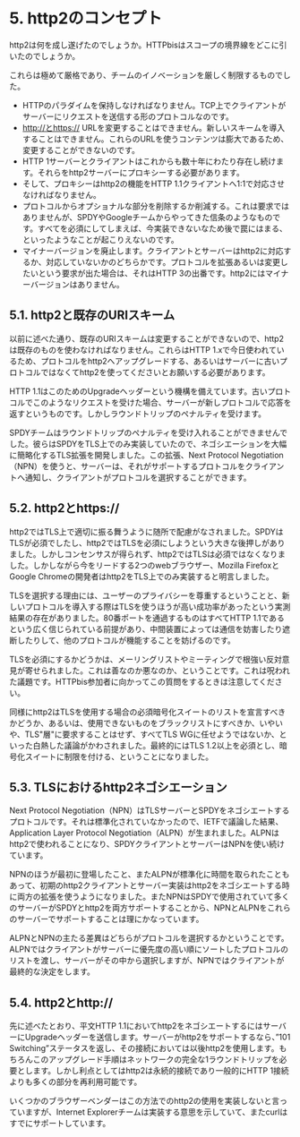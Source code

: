 # 5. http2のコンセプト

http2は何を成し遂げたのでしょうか。HTTPbisはスコープの境界線をどこに引いたのでしょうか。

これらは極めて厳格であり、チームのイノベーションを厳しく制限するものでした。

* HTTPのパラダイムを保持しなければなりません。TCP上でクライアントがサーバーにリクエストを送信する形のプロトコルなのです。
* [http://とhttps://](http://とhttps://) URLを変更することはできません。新しいスキームを導入することはできません。これらのURLを使うコンテンツは膨大であるため、変更することができないのです。
* HTTP 1サーバーとクライアントはこれからも数十年にわたり存在し続けます。それらをhttp2サーバーにプロキシーする必要があります。
* そして、プロキシーはhttp2の機能をHTTP 1.1クライアントへ1:1で対応させなければなりません。
* プロトコルからオプショナルな部分を削除するか削減する。これは要求ではありませんが、SPDYやGoogleチームからやってきた信条のようなものです。すべてを必須にしてしまえば、今実装できないなため後で罠にはまる、といったようなことが起こりえないのです。
* マイナーバージョンを廃止します。クライアントとサーバーはhttp2に対応するか、対応していないかのどちらかです。プロトコルを拡張あるいは変更したいという要求が出た場合は、それはHTTP 3の出番です。http2にはマイナーバージョンはありません。

## 5.1. http2と既存のURIスキーム

以前に述べた通り、既存のURIスキームは変更することができないので、http2は既存のものを使わなければなりません。これらはHTTP 1.xで今日使われているため、プロトコルをhttp2へアップグレードする、あるいはサーバーに古いプロトコルではなくてhttp2を使ってくださいとお願いする必要があります。

HTTP 1.1はこのためのUpgradeヘッダーという機構を備えています。古いプロトコルでこのようなリクエストを受けた場合、サーバーが新しプロトコルで応答を返すというものです。しかしラウンドトリップのペナルティを受けます。

SPDYチームはラウンドトリップのペナルティを受け入れることができませんでした。彼らはSPDYをTLS上でのみ実装していたので、ネゴシエーションを大幅に簡略化するTLS拡張を開発しました。この拡張、Next Protocol Negotiation（NPN）を使うと、サーバーは、それがサポートするプロトコルをクライアントへ通知し、クライアントがプロトコルを選択することができます。

## 5.2. http2とhttps://

http2ではTLS上で適切に振る舞うように随所で配慮がなされました。SPDYはTLSが必須でしたし、http2ではTLSを必須にしようという大きな後押しがありました。しかしコンセンサスが得られず、http2ではTLSは必須ではなくなりました。しかしながら今をリードする2つのwebブラウザー、Mozilla FirefoxとGoogle Chromeの開発者はhttp2をTLS上でのみ実装すると明言しました。

TLSを選択する理由には、ユーザーのプライバシーを尊重するということと、新しいプロトコルを導入する際はTLSを使うほうが高い成功率があったという実測結果の存在がありました。80番ポートを通過するものはすべてHTTP 1.1であるという広く信じられている前提があり、中間装置によっては通信を妨害したり遮断したりして、他のプロトコルが機能することを妨げるのです。

TLSを必須にするかどうかは、メーリングリストやミーティングで根強い反対意見が寄せられました。これは善なのか悪なのか、ということです。これは呪われた議題です。HTTPbis参加者に向かってこの質問をするときは注意してください。

同様にhttp2はTLSを使用する場合の必須暗号化スイートのリストを宣言すべきかどうか、あるいは、使用できないものをブラックリストにすべきか、いやいや、TLS"層"に要求することはせず、すべてTLS WGに任せようではないか、といった白熱した議論がかわされました。最終的にはTLS 1.2以上を必須とし、暗号化スイートに制限を付ける、ということになりました。

## 5.3. TLSにおけるhttp2ネゴシエーション

Next Protocol Negotiation（NPN）はTLSサーバーとSPDYをネゴシエートするプロトコルです。それは標準化されていなかったので、IETFで議論した結果、Application Layer Protocol Negotiation（ALPN）が生まれました。ALPNはhttp2で使われることになり、SPDYクライアントとサーバーはNPNを使い続けています。

NPNのほうが最初に登場したこと、またALPNが標準化に時間を取られたこともあって、初期のhttp2クライアントとサーバー実装はhttp2をネゴシエートする時に両方の拡張を使うようになりました。またNPNはSPDYで使用されていて多くのサーバーがSPDYとhttp2を両方サポートすることから、NPNとALPNをこれらのサーバーでサポートすることは理にかなっています。

ALPNとNPNの主たる差異はどちらがプロトコルを選択するかということです。ALPNではクライアントがサーバーに優先度の高い順にソートしたプロトコルのリストを渡し、サーバーがその中から選択しますが、NPNではクライアントが最終的な決定をします。

## 5.4. http2とhttp://

先に述べたとおり、平文HTTP 1.1においてhttp2をネゴシエートするにはサーバーにUpgradeヘッダーを送信します。サーバーがhttp2をサポートするなら、”101 Switching”ステータスを返し、その接続においては以後http2を使用します。もちろんこのアップグレード手順はネットワークの完全な1ラウンドトリップを必要とします。しかし利点としてはhttp2は永続的接続であり一般的にHTTP 1接続よりも多くの部分を再利用可能です。

いくつかのブラウザーベンダーはこの方法でのhttp2の使用を実装しないと言っていますが、Internet Explorerチームは実装する意思を示していて、またcurlはすでにサポートしています。

